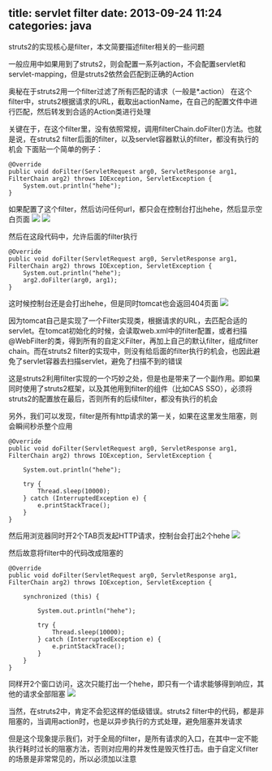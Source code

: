 title: servlet filter
date: 2013-09-24 11:24
categories: java
---
struts2的实现核心是filter，本文简要描述filter相关的一些问题
<!--more-->
 
一般应用中如果用到了struts2，则会配置一系列action，不会配置servlet和servlet-mapping，但是struts2依然会匹配到正确的Action 

奥秘在于struts2用一个filter过滤了所有匹配的请求（一般是*.action） 在这个filter中，struts2根据请求的URL，截取出actionName，在自己的配置文件中进行匹配，然后转发到合适的Action类进行处理 

关键在于，在这个filter里，没有依照常规，调用filterChain.doFilter()方法。也就是说，在struts2 filter后面的filter，以及servlet容器默认的filter，都没有执行的机会 下面贴一个简单的例子：
```
@Override
public void doFilter(ServletRequest arg0, ServletResponse arg1, FilterChain arg2) throws IOException, ServletException {
	System.out.println("hehe");
}
```

如果配置了这个filter，然后访问任何url，都只会在控制台打出hehe，然后显示空白页面 
![](http://dl2.iteye.com/upload/attachment/0086/3141/bcc0fa5a-2b8b-3113-95f5-6403a65ceb8d.png)
![](http://dl2.iteye.com/upload/attachment/0086/3143/ad941eaa-41f7-3ee5-96d9-600b05927df2.png)

然后在这段代码中，允许后面的filter执行
```
@Override
public void doFilter(ServletRequest arg0, ServletResponse arg1, FilterChain arg2) throws IOException, ServletException {
	System.out.println("hehe");
	arg2.doFilter(arg0, arg1);
}
```

这时候控制台还是会打出hehe，但是同时tomcat也会返回404页面 
![](http://dl2.iteye.com/upload/attachment/0086/3145/17b31d49-ac17-3e63-b2b6-65846ab3523c.png)

因为tomcat自己是实现了一个Filter实现类，根据请求的URL，去匹配合适的servlet。在tomcat初始化的时候，会读取web.xml中的filter配置，或者扫描@WebFilter的类，得到所有的自定义Filter，再加上自己的默认filter，组成filter chain。而在struts2 filter的实现中，则没有给后面的filter执行的机会，也因此避免了servlet容器去扫描servlet，避免了扫描不到的错误 

这是struts2利用filter实现的一个巧妙之处，但是也是带来了一个副作用。即如果同时使用了struts2框架，以及其他用到filter的组件（比如CAS SSO），必须将struts2的配置放在最后，否则所有的后续filter，都没有执行的机会 

另外，我们可以发现，filter是所有http请求的第一关，如果在这里发生阻塞，则会瞬间秒杀整个应用
```
@Override
public void doFilter(ServletRequest arg0, ServletResponse arg1, FilterChain arg2) throws IOException, ServletException {

	System.out.println("hehe");

	try {
		Thread.sleep(10000);
	} catch (InterruptedException e) {
		e.printStackTrace();
	}
}
```
然后用浏览器同时开2个TAB页发起HTTP请求，控制台会打出2个hehe 
![](http://dl2.iteye.com/upload/attachment/0086/3147/4ea56a07-0207-3421-9f64-247c355f2cee.png)

然后故意将filter中的代码改成阻塞的
```
@Override
public void doFilter(ServletRequest arg0, ServletResponse arg1, FilterChain arg2) throws IOException, ServletException {

	synchronized (this) {

		System.out.println("hehe");

		try {
			Thread.sleep(10000);
		} catch (InterruptedException e) {
			e.printStackTrace();
		}
	}
}
```
同样开2个窗口访问，这次只能打出一个hehe，即只有一个请求能够得到响应，其他的请求全部阻塞 
![](http://dl2.iteye.com/upload/attachment/0086/3149/b01244d3-1afa-3166-97db-446eb26c97ee.png)

当然，在struts2中，肯定不会犯这样的低级错误。struts2 filter中的代码，都是非阻塞的，当调用action时，也是以异步执行的方式处理，避免阻塞并发请求 

但是这个现象提示我们，对于全局的filter，是所有请求的入口，在其中一定不能执行耗时过长的阻塞方法，否则对应用的并发性是毁灭性打击。由于自定义filter的场景是非常常见的，所以必须加以注意